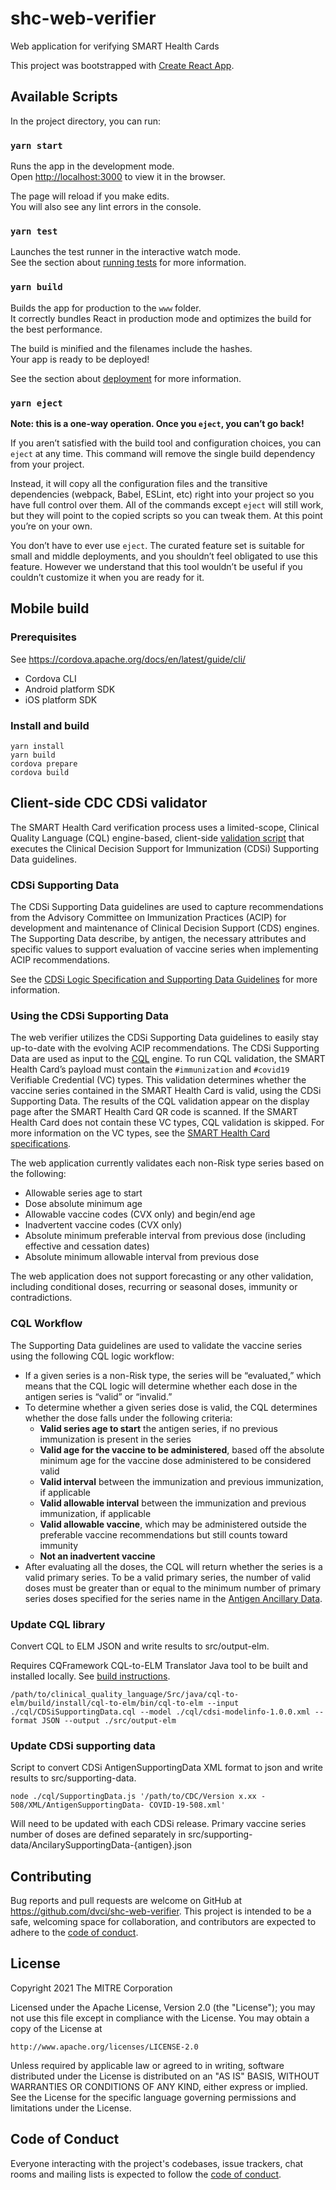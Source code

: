 # shc-web-verifier

Web application for verifying SMART Health Cards

This project was bootstrapped with [Create React App](https://github.com/facebook/create-react-app).

## Available Scripts

In the project directory, you can run:

### `yarn start`

Runs the app in the development mode.\
Open [http://localhost:3000](http://localhost:3000) to view it in the browser.

The page will reload if you make edits.\
You will also see any lint errors in the console.

### `yarn test`

Launches the test runner in the interactive watch mode.\
See the section about [running tests](https://facebook.github.io/create-react-app/docs/running-tests) for more information.

### `yarn build`

Builds the app for production to the `www` folder.\
It correctly bundles React in production mode and optimizes the build for the best performance.

The build is minified and the filenames include the hashes.\
Your app is ready to be deployed!

See the section about [deployment](https://facebook.github.io/create-react-app/docs/deployment) for more information.

### `yarn eject`

**Note: this is a one-way operation. Once you `eject`, you can’t go back!**

If you aren’t satisfied with the build tool and configuration choices, you can `eject` at any time. This command will remove the single build dependency from your project.

Instead, it will copy all the configuration files and the transitive dependencies (webpack, Babel, ESLint, etc) right into your project so you have full control over them. All of the commands except `eject` will still work, but they will point to the copied scripts so you can tweak them. At this point you’re on your own.

You don’t have to ever use `eject`. The curated feature set is suitable for small and middle deployments, and you shouldn’t feel obligated to use this feature. However we understand that this tool wouldn’t be useful if you couldn’t customize it when you are ready for it.

## Mobile build

### Prerequisites

See https://cordova.apache.org/docs/en/latest/guide/cli/

- Cordova CLI
- Android platform SDK
- iOS platform SDK

### Install and build

```
yarn install
yarn build
cordova prepare
cordova build
```

## Client-side CDC CDSi validator

The SMART Health Card verification process uses a limited-scope, Clinical Quality Language (CQL) engine-based, client-side [validation script](https://github.com/dvci/shc-web-verifier/blob/main/cql/CDSiSupportingData.cql) that executes the Clinical Decision Support for Immunization (CDSi) Supporting Data guidelines.

### CDSi Supporting Data

The CDSi Supporting Data guidelines are used to capture recommendations from the Advisory Committee on Immunization Practices (ACIP) for development and maintenance of Clinical Decision Support (CDS) engines. The Supporting Data describe, by antigen, the necessary attributes and specific values to support evaluation of vaccine series when implementing ACIP recommendations.

See the [CDSi Logic Specification and Supporting Data Guidelines](https://www.cdc.gov/vaccines/programs/iis/cdsi.html#logic) for more information.

### Using the CDSi Supporting Data

The web verifier utilizes the CDSi Supporting Data guidelines to easily stay up-to-date with the evolving ACIP recommendations. The CDSi Supporting Data are used as input to the [CQL](https://ecqi.healthit.gov/cql) engine. To run CQL validation, the SMART Health Card’s payload must contain the `#immunization` and `#covid19` Verifiable Credential (VC) types. This validation determines whether the vaccine series contained in the SMART Health Card is valid, using the CDSi Supporting Data. The results of the CQL validation appear on the display page after the SMART Health Card QR code is scanned. If the SMART Health Card does not contain these VC types, CQL validation is skipped. For more information on the VC types, see the [SMART Health Card specifications](https://spec.smarthealth.cards/vocabulary/).

The web application currently validates each non-Risk type series based on the following:

- Allowable series age to start
- Dose absolute minimum age
- Allowable vaccine codes (CVX only) and begin/end age
- Inadvertent vaccine codes (CVX only)
- Absolute minimum preferable interval from previous dose (including effective and cessation dates)
- Absolute minimum allowable interval from previous dose

The web application does not support forecasting or any other validation, including conditional doses, recurring or seasonal doses, immunity or contradictions.

### CQL Workflow

The Supporting Data guidelines are used to validate the vaccine series using the following CQL logic workflow:

- If a given series is a non-Risk type, the series will be “evaluated,” which means that the CQL logic will determine whether each dose in the antigen series is “valid” or “invalid.”
- To determine whether a given series dose is valid, the CQL determines whether the dose falls under the following criteria:
  - **Valid series age to start** the antigen series, if no previous immunization is present in the series
  - **Valid age for the vaccine to be administered**, based off the absolute minimum age for the vaccine dose administered to be considered valid
  - **Valid interval** between the immunization and previous immunization, if applicable
  - **Valid allowable interval** between the immunization and previous immunization, if applicable
  - **Valid allowable vaccine**, which may be administered outside the preferable vaccine recommendations but still counts toward immunity
  - **Not an inadvertent vaccine**
- After evaluating all the doses, the CQL will return whether the series is a valid primary series. To be a valid primary series, the number of valid doses must be greater than or equal to the minimum number of primary series doses specified for the series name in the [Antigen Ancillary Data](https://github.com/dvci/shc-web-verifier/blob/main/src/supporting-data/AntigenAncillaryData-COVID-19.json).

### Update CQL library

Convert CQL to ELM JSON and write results to src/output-elm.

Requires CQFramework CQL-to-ELM Translator Java tool to be built and installed locally. See [build instructions](https://github.com/cqframework/clinical_quality_language/tree/master/Src/java#generate-an-elm-representation-of-cql-logic).

```
/path/to/clinical_quality_language/Src/java/cql-to-elm/build/install/cql-to-elm/bin/cql-to-elm --input ./cql/CDSiSupportingData.cql --model ./cql/cdsi-modelinfo-1.0.0.xml --format JSON --output ./src/output-elm
```

### Update CDSi supporting data

Script to convert CDSi AntigenSupportingData XML format to json and write results to src/supporting-data.

```
node ./cql/SupportingData.js '/path/to/CDC/Version x.xx - 508/XML/AntigenSupportingData- COVID-19-508.xml'
```

Will need to be updated with each CDSi release. Primary vaccine series number of doses are defined separately in src/supporting-data/AncilarySupportingData-{antigen}.json

## Contributing

Bug reports and pull requests are welcome on GitHub at https://github.com/dvci/shc-web-verifier. This project is intended to be a safe, welcoming space for collaboration, and contributors are expected to adhere to the [code of conduct](https://github.com/dvci/shc-web-verifier/blob/main/CODE_OF_CONDUCT.md).

## License

Copyright 2021 The MITRE Corporation

Licensed under the Apache License, Version 2.0 (the "License"); you may not use this file except in compliance with the License. You may obtain a copy of the License at

```
http://www.apache.org/licenses/LICENSE-2.0
```

Unless required by applicable law or agreed to in writing, software distributed under the License is distributed on an "AS IS" BASIS, WITHOUT WARRANTIES OR CONDITIONS OF ANY KIND, either express or implied. See the License for the specific language governing permissions and limitations under the License.

## Code of Conduct

Everyone interacting with the project's codebases, issue trackers, chat rooms and mailing lists is expected to follow the [code of conduct](https://github.com/dvci/shc-web-verifier/blob/main/CODE_OF_CONDUCT.md).

